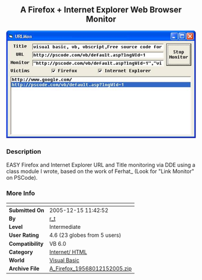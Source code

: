 ﻿<div align="center">

## A Firefox \+ Internet Explorer Web Browser Monitor

<img src="PIC200512151444153152.JPG">
</div>

### Description

EASY Firefox and Internet Explorer URL and Title monitoring via DDE using a class module I wrote, based on the work of Ferhat_ (Look for "Link Monitor" on PSCode).
 
### More Info
 


<span>             |<span>
---                |---
**Submitted On**   |2005-12-15 11:42:52
**By**             |[r\_t](https://github.com/Planet-Source-Code/PSCIndex/blob/master/ByAuthor/r-t.md)
**Level**          |Intermediate
**User Rating**    |4.6 (23 globes from 5 users)
**Compatibility**  |VB 6\.0
**Category**       |[Internet/ HTML](https://github.com/Planet-Source-Code/PSCIndex/blob/master/ByCategory/internet-html__1-34.md)
**World**          |[Visual Basic](https://github.com/Planet-Source-Code/PSCIndex/blob/master/ByWorld/visual-basic.md)
**Archive File**   |[A\_Firefox\_19568012152005\.zip](https://github.com/Planet-Source-Code/r-t-a-firefox-internet-explorer-web-browser-monitor__1-63658/archive/master.zip)








